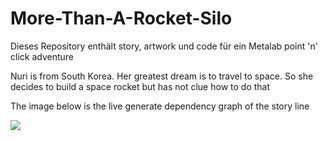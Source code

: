 # More-Than-A-Rocket-Silo
Dieses Repository enthält story, artwork und code für ein Metalab point 'n' click adventure

Nuri is from South Korea. Her greatest dream is to travel to space. So she decides to build a space rocket but has not clue how to do that

The image below is the live generate dependency graph of the story line

<img src="http://185.203.117.150:8000/cgi-bin/mtars.cgi">
